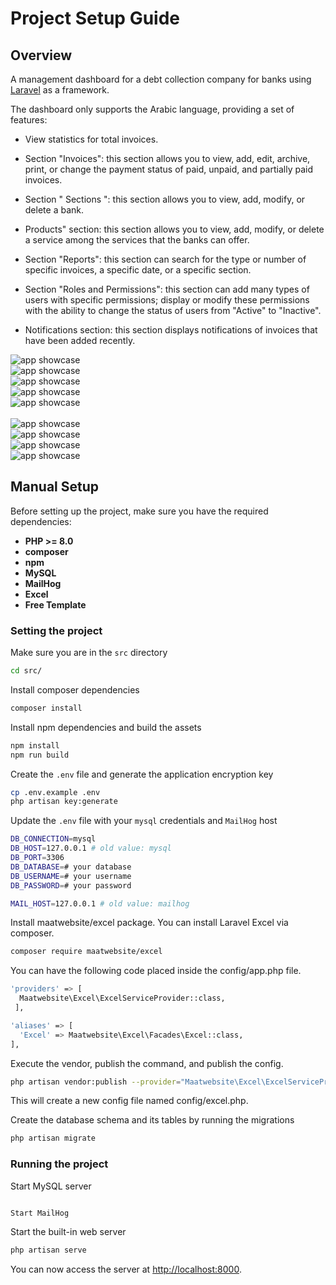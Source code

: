 # Project Setup Guide
## Overview

A management dashboard for a debt collection company for banks using [Laravel](https://laravel.com/) as a framework.

The dashboard only supports the Arabic language, providing a set of features:

- View statistics for total invoices.

- Section "Invoices": this section allows you to view, add, edit, archive, print, or change the payment status of paid, unpaid, and partially paid invoices.

- Section " Sections ": this section allows you to view, add, modify, or delete a bank.

- Products" section: this section allows you to view, add, modify, or delete a service among the services that the banks can offer.

- Section "Reports": this section can search for the type or number of specific invoices, a specific date, or a specific section.

- Section "Roles and Permissions": this section can add many types of users with specific permissions; display or modify these permissions with the ability to change the status of users from "Active" to "Inactive".

- Notifications section: this section displays notifications of invoices that have been added recently.

![app showcase](public/assets/img/Capture1.PNG)
<br>
![app showcase](public/assets/img/Capture7.PNG)
<br>
![app showcase](public/assets/img/Capture.PNG)
<br>
![app showcase](public/assets/img/Capture22.PNG)
<br>
![app showcase](public/assets/img/Capture444.PNG)
<br><br>
![app showcase](public/assets/img/Capture7899.PNG)
<br>
![app showcase](public/assets/img/Capture456.PNG)
<br>
![app showcase](public/assets/img/Capture77.PNG)
<br>
![app showcase](public/assets/img/Capturejjjj.PNG)


## Manual Setup
Before setting up the project, make sure you have the required dependencies:
- **PHP >= 8.0**
- **composer**
- **npm**
- **MySQL**
- **MailHog**
- **Excel**
- **Free Template**

### Setting the project
Make sure you are in the `src` directory
```bash
cd src/
```

Install composer dependencies
```bash
composer install
```

Install npm dependencies and build the assets
```bash
npm install
npm run build
```

Create the `.env` file and generate the application encryption key
```bash
cp .env.example .env
php artisan key:generate
```

Update the `.env` file with your `mysql` credentials and `MailHog` host
```bash
DB_CONNECTION=mysql
DB_HOST=127.0.0.1 # old value: mysql
DB_PORT=3306
DB_DATABASE=# your database
DB_USERNAME=# your username
DB_PASSWORD=# your password

MAIL_HOST=127.0.0.1 # old value: mailhog
```

Install maatwebsite/excel package.
 You can install Laravel Excel via composer.
```bash
composer require maatwebsite/excel
```
You can have the following code placed inside the config/app.php file.
```bash
'providers' => [
  Maatwebsite\Excel\ExcelServiceProvider::class,
 ],  

'aliases' => [ 
  'Excel' => Maatwebsite\Excel\Facades\Excel::class,
], 
```
Execute the vendor, publish the command, and publish the config.
```bash
php artisan vendor:publish --provider="Maatwebsite\Excel\ExcelServiceProvider" --tag=config
```
This will create a new config file named config/excel.php.


Create the database schema and its tables by running the migrations
```bash
php artisan migrate
```

### Running the project

Start MySQL server
```

Start MailHog
```

Start the built-in web server
```bash
php artisan serve
```

You can now access the server at [http://localhost:8000](http://localhost:8000).
